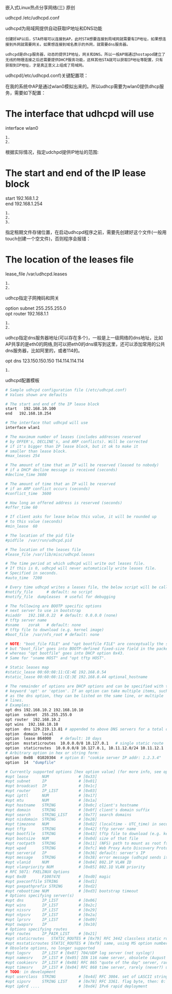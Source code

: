  嵌入式Linux热点分享网络(三) 原创

udhcpd /etc/udhcpd.conf 

udhcpd为局域网提供自动获取IP地址和DNS功能

    创建好AP以后，STA终端可以连接到AP。此时STA想要连接到局域网就需要有IP地址，如果想连接到外网就需要网关。如果想连接到域名表示的外网，就需要dns服务器。

    udhcpd是dhcp服务器，动态的提供IP地址，网关和DNS。所以一般AP端通过hostapod建立了无线的物理连接之后还需要提供DHCP服务功能，这样其他STA就可以获取IP地址等配置，只有获取到IP地址，才是真正意义上组成了局域网。
udhcpd(/etc/udhcpd.conf)关键配置项：

在我的系统中AP是通过wlan0模拟出来的。所以udhcp需要为wlan0提供dhcp服务，需要如下配置：

# The interface that udhcpd will use                                         
interface       wlan0

    1.
    2.

根据实际情况，指定udchpd提供IP地址的范围:

# The start and end of the IP lease block                                    
start           192.168.1.2                          
end             192.168.1.254

    1.
    2.
    3.

指定租期文件存储位置，在启动udhcpd程序之前，需要先创建好这个文件(一般用touch创建一个空文件)，否则程序会报错：

# The location of the leases file                                        
lease_file  /var/udhcpd.leases

    1.
    2.

udhcp指定子网掩码和网关

option    subnet    255.255.255.0                                          
opt       router    192.168.1.1

    1.
    2.

udhcp指定dns服务器地址(可以存在多个)，一般是上一级网络的dns地址，比如AP共享的是eth0的网络,则可以把eth0的dns填写到这里，还可以添加常用的公共dns服务器，比如阿里的，或者114的。

opt       dns       123.150.150.150 114.114.114.114

    1.

udhcpd配置模板
``` bash
# Sample udhcpd configuration file (/etc/udhcpd.conf)
# Values shown are defaults

# The start and end of the IP lease block
start   192.168.10.100
end   192.168.10.254

# The interface that udhcpd will use
interface wlan1

# The maximum number of leases (includes addresses reserved
# by OFFER's, DECLINE's, and ARP conflicts). Will be corrected
# if it's bigger than IP lease block, but it ok to make it
# smaller than lease block.
#max_leases 254

# The amount of time that an IP will be reserved (leased to nobody)
# if a DHCP decline message is received (seconds)
#decline_time 3600

# The amount of time that an IP will be reserved
# if an ARP conflict occurs (seconds)
#conflict_time  3600

# How long an offered address is reserved (seconds)
#offer_time 60

# If client asks for lease below this value, it will be rounded up
# to this value (seconds)
#min_lease  60

# The location of the pid file
#pidfile  /var/run/udhcpd.pid

# The location of the leases file
#lease_file /var/lib/misc/udhcpd.leases

# The time period at which udhcpd will write out leases file.
# If this is 0, udhcpd will never automatically write leases file.
# Specified in seconds.
#auto_time  7200

# Every time udhcpd writes a leases file, the below script will be called
#notify_file      # default: no script
#notify_file  dumpleases  # useful for debugging

# The following are BOOTP specific options
# next server to use in bootstrap
#siaddr   192.168.0.22  # default: 0.0.0.0 (none)
# tftp server name
#sname    zorak   # default: none
# tftp file to download (e.g. kernel image)
#boot_file  /var/nfs_root # default: none

# NOTE: "boot_file FILE" and "opt bootfile FILE" are conceptually the same,
# but "boot_file" goes into BOOTP-defined fixed-size field in the packet,
# whereas "opt bootfile" goes into DHCP option 0x43.
# Same for "sname HOST" and "opt tftp HOST".

# Static leases map
#static_lease 00:60:08:11:CE:4E 192.168.0.54
#static_lease 00:60:08:11:CE:3E 192.168.0.44 optional_hostname

# The remainder of options are DHCP options and can be specified with the
# keyword 'opt' or 'option'. If an option can take multiple items, such
# as the dns option, they can be listed on the same line, or multiple
# lines.
# Examples:
opt dns 192.168.10.2 192.168.10.10
option  subnet  255.255.255.0
opt router  192.168.10.2
opt wins  192.168.10.10
option  dns 129.219.13.81 # appended to above DNS servers for a total of 3
option  domain  local
option  lease 864000    # default: 10 days
option  msstaticroutes  10.0.0.0/8 10.127.0.1   # single static route
option  staticroutes  10.0.0.0/8 10.127.0.1, 10.11.12.0/24 10.11.12.1
# Arbitrary option in hex or string form:
option  0x08  01020304  # option 8: "cookie server IP addr: 1.2.3.4"
option  14  "dumpfile"

# Currently supported options [hex option value] (for more info, see options.c):
#opt lease      NUM             # [0x33]
#opt subnet     IP              # [0x01]
#opt broadcast  IP              # [0x1c]
#opt router     IP_LIST         # [0x03]
#opt ipttl      NUM             # [0x17]
#opt mtu        NUM             # [0x1a]
#opt hostname   STRING          # [0x0c] client's hostname
#opt domain     STRING          # [0x0f] client's domain suffix
#opt search     STRING_LIST     # [0x77] search domains
#opt nisdomain  STRING          # [0x28]
#opt timezone   NUM             # [0x02] (localtime - UTC_time) in seconds. signed
#opt tftp       STRING          # [0x42] tftp server name
#opt bootfile   STRING          # [0x43] tftp file to download (e.g. kernel image)
#opt bootsize   NUM             # [0x0d] size of that file
#opt rootpath   STRING          # [0x11] (NFS) path to mount as root fs
#opt wpad       STRING          # [0xfc] Web Proxy Auto Discovery Protocol
#opt serverid   IP              # [0x36] default: server's IP
#opt message    STRING          # [0x38] error message (udhcpd sends it on success too)
#opt vlanid     NUM             # [0x84] 802.1P VLAN ID
#opt vlanpriority NUM           # [0x85] 802.1Q VLAN priority
# RFC 5071: PXELINUX Options
#opt 0xd0       F100747E        # [0xd0] magic
#opt pxeconffile STRING         # [0xd1]
#opt pxepathprefix STRING       # [0xd2]
#opt reboottime NUM             # [0xd3] bootstrap timeout
# Options specifying server(s)
#opt dns        IP_LIST         # [0x06]
#opt wins       IP_LIST         # [0x2c]
#opt nissrv     IP_LIST         # [0x29]
#opt ntpsrv     IP_LIST         # [0x2a]
#opt lprsrv     IP_LIST         # [0x09]
#opt swapsrv    IP              # [0x10]
# Options specifying routes
#opt routes     IP_PAIR_LIST    # [0x21]
#opt staticroutes   STATIC_ROUTES # [0x79] RFC 3442 classless static route option
#opt msstaticroutes STATIC_ROUTES # [0xf9] same, using MS option number
# Obsolete options, no longer supported
#opt logsrv     IP_LIST # [0x07] 704/UDP log server (not syslog!)
#opt namesrv    IP_LIST # [0x05] IEN 116 name server, obsolete (August 1979!!!)
#opt cookiesrv  IP_LIST # [0x08] RFC 865 "quote of the day" server, rarely (never?) used
#opt timesrv    IP_LIST # [0x04] RFC 868 time server, rarely (never?) used
# TODO: in development
#opt userclass  STRING          # [0x4d] RFC 3004. set of LASCII strings. "I am a printer" etc
#opt sipsrv     STRING LIST     # [0x78] RFC 3361. flag byte, then: 0: domain names, 1: IP addrs
#opt ip6rd ....                 # [0xd4] IPv6 rapid deployment
```